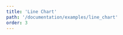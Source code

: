 ```yaml
---
title: 'Line Chart'
path: '/documentation/examples/line_chart'
order: 3
---
```


<view-source name="LineChart" component="LineChart"></view-source>
